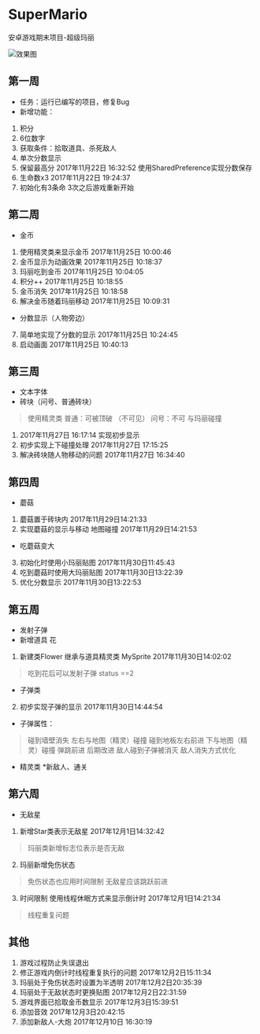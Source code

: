 # SuperMario
安卓游戏期末项目-超级玛丽

![效果图](https://github.com/javaman/SuperMario/blob/master/WechatIMG1.png)

## 第一周
* 任务：运行已编写的项目，修复Bug
*  新增功能：
1. 积分
2. 6位数字
3. 获取条件：拾取道具、杀死敌人
4. 单次分数显示
5. 保留最高分 2017年11月22日 16:32:52 使用SharedPreference实现分数保存
6. 生命数x3 2017年11月22日 19:24:37
7. 初始化有3条命 3次之后游戏重新开始
## 第二周
* 金币
1. 使用精灵类来显示金币 2017年11月25日 10:00:46
2. 金币显示为动画效果 2017年11月25日 10:18:37
3. 玛丽吃到金币 2017年11月25日 10:04:05
4. 积分++ 2017年11月25日 10:18:55
5. 金币消失 2017年11月25日 10:18:58
6. 解决金币随着玛丽移动 2017年11月25日 10:09:31
* 分数显示（人物旁边）
7. 简单地实现了分数的显示 2017年11月25日 10:24:45
8. 启动画面 2017年11月25日 10:40:13
## 第三周
* 文本字体
* 砖块（问号、普通砖块）
> 使用精灵类
> 普通：可被顶破 （不可见）
> 问号：不可
> 与玛丽碰撞
1. 2017年11月27日 16:17:14 实现初步显示
2. 初步实现上下碰撞处理 2017年11月27日 17:15:25
3. 解决砖块随人物移动的问题 2017年11月27日 16:34:40
## 第四周
* 蘑菇
1. 蘑菇置于砖块内 2017年11月29日14:21:33
2. 实现蘑菇的显示与移动 地图碰撞 2017年11月29日14:21:53
* 吃蘑菇变大
3. 初始化时使用小玛丽贴图 2017年11月30日11:45:43
4. 吃到蘑菇时使用大玛丽贴图 2017年11月30日13:22:39
5. 优化分数显示 2017年11月30日13:22:53
## 第五周
* 发射子弹
* 新增道具 花
1. 新建类Flower 继承与道具精灵类 MySprite 2017年11月30日14:02:02
> 吃到花后可以发射子弹
status ==2
* 子弹类
2. 初步实现子弹的显示 2017年11月30日14:44:54
* 子弹属性：
> 碰到墙壁消失 左右与地图（精灵）碰撞
> 碰到地板左右前进 下与地图（精灵）碰撞
> 弹跳前进 后期改进
> 敌人碰到子弹被消灭
> 敌人消失方式优化
* 精灵类
*新敌人、通关
## 第六周
* 无敌星
1. 新增Star类表示无敌星 2017年12月1日14:32:42
> 玛丽类新增标志位表示是否无敌
2. 玛丽新增免伤状态
> 免伤状态也应用时间限制
> 无敌星应该跳跃前进
3. 时间限制 使用线程休眠方式来显示倒计时 2017年12月1日14:21:34
> 线程重复问题
## 其他
1. 游戏过程防止失误退出
2. 修正游戏内倒计时线程重复执行的问题 2017年12月2日15:11:34
3. 玛丽处于免伤状态时设置为半透明 2017年12月2日20:35:39
4. 玛丽处于无敌状态时更换贴图 2017年12月2日22:31:59
5. 游戏界面已拾取金币数显示 2017年12月3日15:39:51
6. 添加音效 2017年12月3日20:42:15
7. 添加新敌人-大炮 2017年12月10日 16:30:19
